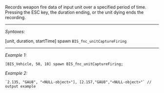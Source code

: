 Records weapon fire data of input unit over a specified period of time. Pressing the ESC key, the duration ending, or the unit dying ends the recording.


---
*Syntaxes:*

[unit, duration, startTime] spawn `BIS_fnc_unitCaptureFiring`

---
*Example 1:*

```sqf
[BIS_Vehicle, 50, 10] spawn BIS_fnc_unitCaptureFiring;
```

*Example 2:*

```sqf
`2.135, "GAU8", "<NULL-object>"], [2.157,"GAU8","<NULL-object>"` // output example
```
